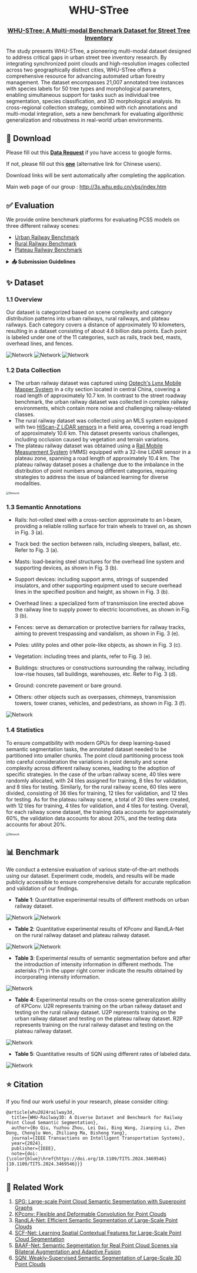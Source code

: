 <h1 align="center"> <p> WHU-STree </p></h1>
<h3 align="center">
<a href="https://github.com/WHU-USI3DV/WHU-STree/" target="_blank">WHU-STree: A Multi-modal Benchmark Dataset for Street Tree Inventory</a>
</h3>

The study presents WHU-STree, a pioneering multi-modal dataset designed to address critical gaps in urban street tree inventory research. By integrating synchronized point clouds and high-resolution images collected across two geographically distinct cities, WHU-STree offers a comprehensive resource for advancing automated urban forestry management. The dataset encompasses 21,007 annotated tree instances with species labels for 50 tree types and morphological parameters, enabling simultaneous support for tasks such as individual tree segmentation, species classification, and 3D morphological analysis. Its cross-regional collection strategy, combined with rich annotations and multi-modal integration, sets a new benchmark for evaluating algorithmic generalization and robustness in real-world urban environments.

## 📌 Download

Please fill out this [**Data Request**](https://forms.gle/HswKqzUWRuG4UQMZ6) if you have access to google forms. 

If not, please fill out this [**one**](https://wj.qq.com/s2/13387420/ac80) (alternative link for Chinese users). 

Download links will be sent automatically after completing the application.

Main web page of our group : http://3s.whu.edu.cn/ybs/index.htm

## ✅ Evaluation

We provide online benchmark platforms for evaluating PCSS models on three different railway scenes:

- [Urban Railway Benchmark](https://www.codabench.org/competitions/5138/)
- [Rural Railway Benchmark](https://www.codabench.org/competitions/5140/)
- [Plateau Railway Benchmark](https://www.codabench.org/competitions/5142/)

<details>
<summary><b>📤 Submission Guidelines</b></summary>

To evaluate your model:

1. Generate prediction files for the test set:
   - Each prediction file should be saved as a .npy file in uint8 format
   - File names must match the original ply file names (e.g., L5-1-M01-002.npy)
   - Each file contains per-point semantic predictions (one label per line)
   - Labels should be integers from 0-10 corresponding to the 11 classes

2. Create a submission zip file with the following structure:
   ```
   submission.zip
   ├── xxx.npy
   ├── xxx.npy
   ├── xxx.npy
   ├── xxx.npy
   └── ...
   ```

3. Submit your zip file to the corresponding benchmark platform.

4. The platform will automatically calculate and display:
   - Mean Intersection over Union (mIoU)
   - Per-class IoU scores
   - Overall Accuracy (OA)

**Notes**
- Test set ground truth labels are not publicly available
- Evaluation is performed on the [codabench server](https://www.codabench.org/) to ensure fair comparison

</details>

## ✨ Dataset

### 1.1 Overview

Our dataset is categorized based on scene complexity and category distribution patterns into urban railways, rural railways, and plateau railways. Each category covers a distance of approximately 10 kilometers, resulting in a dataset consisting of about 4.6 billion data points. Each point is labeled under one of the 11 categories, such as rails, track bed, masts, overhead lines, and fences.

<img src="media/teaser_new.pdf" alt="Network" style="zoom:100%;" />

<img src="media/Fig2-Display.png" alt="Network" style="zoom:100%;" />

<img src="media/Table1-Comparison.png" alt="Network" style="zoom:100%;" />

### 1.2 Data Collection

- The urban railway dataset was captured using [Optech's Lynx Mobile Mapper System](https://www.geo3d.hr/3d-laser-scanners/teledyne-optech/optech-lynx-sg-mobile-mapper) in a city section located in central China, covering a road length of approximately 10.7 km. In contrast to the street roadway benchmark, the urban railway dataset was collected in complex railway environments, which contain more noise and challenging railway-related classes. 
- The rural railway dataset was collected using an MLS system equipped with two [HiScan-Z LiDAR sensors](https://www.zhdgps.com/detail/car_portable-HiScan-Z) in a field area, covering a road length of approximately 10.6 km. This dataset presents various challenges, including occlusion caused by vegetation and terrain variations.
- The plateau railway dataset was obtained using a [Rail Mobile Measurement System](http://www.hirail.cn/product_detail/id/7.html) (rMMS) equipped with a 32-line LiDAR sensor in a plateau zone, spanning a road length of approximately 10.4 km. The plateau railway dataset poses a challenge due to the imbalance in the distribution of point numbers among different categories, requiring strategies to address the issue of balanced learning for diverse modalities.

<img src="media/Table2-DataDescription.png" alt="Network" style="zoom:50%;" />

### 1.3 Semantic Annotations

- Rails: hot-rolled steel with a cross-section approximate to an I-beam, providing a reliable rolling surface for train wheels to travel on, as shown in Fig. 3 (a).

- Track bed: the section between rails, including sleepers, ballast, etc. Refer to Fig. 3 (a).

- Masts: load-bearing steel structures for the overhead line system and supporting devices, as shown in Fig. 3 (b).

- Support devices: including support arms, strings of suspended insulators, and other supporting equipment used to secure overhead lines in the specified position and height, as shown in Fig. 3 (b).

- Overhead lines: a specialized form of transmission line erected above the railway line to supply power to electric locomotives, as shown in Fig. 3 (b).

- Fences: serve as demarcation or protective barriers for railway tracks, aiming to prevent trespassing and vandalism, as shown in Fig. 3 (e).

- Poles: utility poles and other pole-like objects, as shown in Fig. 3 (c).

- Vegetation: including trees and plants, refer to Fig. 3 (e).

- Buildings: structures or constructions surrounding the railway, including low-rise houses, tall buildings, warehouses, etc. Refer to Fig. 3 (d).

- Ground: concrete pavement or bare ground.

- Others: other objects such as overpasses, chimneys, transmission towers, tower cranes, vehicles, and pedestrians, as shown in Fig. 3 (f).

<img src="media/Fig3-Categories.png" alt="Network" style="zoom:100%;" />

### 1.4 Statistics

To ensure compatibility with modern GPUs for deep learning-based semantic segmentation tasks, the annotated dataset needed to be partitioned into smaller chunks. The point cloud partitioning process took into careful consideration the variations in point density and scene complexity across different railway scenes, leading to the adoption of specific strategies. In the case of the urban railway scene, 40 tiles were randomly allocated, with 24 tiles assigned for training, 8 tiles for validation, and 8 tiles for testing. Similarly, for the rural railway scene, 60 tiles were divided, consisting of 36 tiles for training, 12 tiles for validation, and 12 tiles for testing. As for the plateau railway scene, a total of 20 tiles were created, with 12 tiles for training, 4 tiles for validation, and 4 tiles for testing. Overall, for each railway scene dataset, the training data accounts for approximately 60%, the validation data accounts for about 20%, and the testing data accounts for about 20%.

<img src="media/Fig4-Statistics.png" alt="Network" style="zoom:50%;" />



## 📊 Benchmark

We conduct a extensive evaluation of various state-of-the-art methods using our dataset. Experiment code, models, and results will be made publicly accessible to ensure comprehensive details for accurate replication and validation of our findings.

- **Table 1**: Quantitative experimental results of different methods on urban railway dataset.

<img src="media/Table3-Benchmarks.png" alt="Network" style="zoom:100%;" />

<img src="media/Fig5-Visualization.png" alt="Network" style="zoom:100%;" />

- **Table 2**: Quantitative experimental results of KPconv and RandLA-Net on the rural railway dataset and plateau railway dataset.

<img src="media/Table4-Benchmarks-2.png" alt="Network" style="zoom:100%;" />

<img src="media/Fig6-Visualization2.png" alt="Network" style="zoom:100%;" />

- **Table 3**: Experimental results of semantic segmentation before and after the introduction of intensity information in different methods. The asterisks (*) in the upper right corner indicate the results obtained by incorporating intensity information.

<img src="media/Table5-Intensity.png" alt="Network" style="zoom:100%;" />

- **Table 4**: Experimental results on the cross-scene generalization ability of KPConv. U2R represents training on the urban railway dataset and testing on the rural railway dataset. U2P represents training on the urban railway dataset and testing on the plateau railway dataset. R2P represents training on the rural railway dataset and testing on the plateau railway dataset.

<img src="media/Table6-Generalization.png" alt="Network" style="zoom:100%;" />

- **Table 5**: Quantitative results of SQN using different rates of labeled data.

<img src="media/Table7-SQN.png" alt="Network" style="zoom:100%;" />

## ⭐ Citation

If you find our work useful in your research, please consider citing:

```
@article{whu2024railway3d,
  title={WHU-Railway3D: A Diverse Dataset and Benchmark for Railway Point Cloud Semantic Segmentation},
  author={Bo Qiu, Yuzhou Zhou, Lei Dai, Bing Wang, Jianping Li, Zhen Dong, Chenglu Wen, Zhiliang Ma, Bisheng Yang},
  journal={IEEE Transactions on Intelligent Transportation Systems},
  year={2024},
  publisher={IEEE},
  note={doi:{\color{blue}\href{https://doi.org/10.1109/TITS.2024.3469546}{10.1109/TITS.2024.3469546}}}
}
```



## 🤝 Related Work

1. [SPG: Large-scale Point Cloud Semantic Segmentation with Superpoint Graphs](https://github.com/loicland/superpoint_graph)
2. [KPconv: Flexible and Deformable Convolution for Point Clouds](https://github.com/HuguesTHOMAS/KPConv)
3. [RandLA-Net: Efficient Semantic Segmentation of Large-Scale Point Clouds](https://github.com/QingyongHu/RandLA-Net)
4. [SCF-Net: Learning Spatial Contextual Features for Large-Scale Point Cloud Segmentation](https://github.com/leofansq/SCF-Net)
5. [BAAF-Net: Semantic Segmentation for Real Point Cloud Scenes via Bilateral Augmentation and Adaptive Fusion](https://github.com/ShiQiu0419/BAAF-Net)
6. [SQN: Weakly-Supervised Semantic Segmentation of Large-Scale 3D Point Clouds](https://github.com/QingyongHu/SQN)
